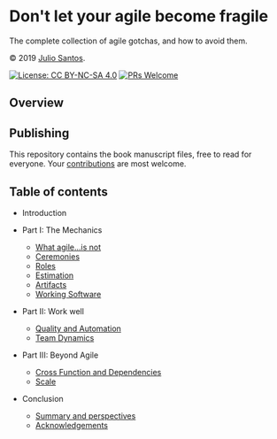 # Don't let your agile become fragile

The complete collection of agile gotchas, and how to avoid them.

© 2019 [Julio Santos](http://github.com/julio).

[![License: CC BY-NC-SA 4.0](https://img.shields.io/badge/License-CC%20BY--NC--SA%204.0-blue.svg)](LICENSE)
[![PRs Welcome](https://img.shields.io/badge/PRs-welcome-brightgreen.svg)](CONTRIBUTING.md)

## Overview


## Publishing

This repository contains the book manuscript files, free to read for everyone. Your [contributions](CONTRIBUTING.md) are most welcome.

## Table of contents

* Introduction

* Part I: The Mechanics
  * [What agile...is not](manuscript/chapter01.md)
  * [Ceremonies](manuscript/chapter02.md)
  * [Roles](manuscript/chapter03.md)
  * [Estimation](manuscript/chapter04.md)
  * [Artifacts](manuscript/chapter05.md)
  * [Working Software](manuscript/chapter06.md)
* Part II: Work well
  * [Quality and Automation](manuscript/chapter07.md)
  * [Team Dynamics](manuscript/chapter08.md)
* Part III: Beyond Agile
  * [Cross Function and Dependencies](manuscript/chapter09.md)
  * [Scale](manuscript/chapter10.md)
* Conclusion
  * [Summary and perspectives](manuscript/concl01.md)
  * [Acknowledgements](manuscript/concl02.md)
